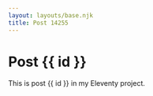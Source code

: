 ```yaml
---
layout: layouts/base.njk
title: Post 14255
---
```


# Post {{ id }}

This is post {{ id }} in my Eleventy project.
